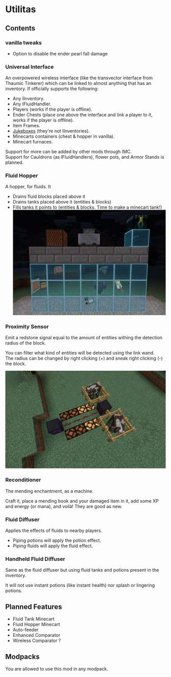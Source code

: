 # Utilitas

## Contents

### vanilla tweaks
- Option to disable the ender pearl fall damage

### Universal Interface

An overpowered wireless interface (like the transvector interface from Thaumic Tinkerer) which can be linked to almost anything that has an inventory.
If officially supports the following:

- Any IInventory.
- Any IFluidHandler.
- Players (works if the player is offline).
- Ender Chests (place one above the interface and link a player to it, works if the player is offline).
- Item Frames.
- [Jukeboxes](https://www.youtube.com/watch?v=8QA4jiS7jzI) (they're not IInventories).
- Minecarts containers (chest & hopper in vanilla).
- Minecart furnaces.

Support for more can be added by other mods through IMC.  
Support for Cauldrons (as IFluidHandlers), flower pots, and Armor Stands is planned.

### Fluid Hopper

A hopper, for fluids. It

- Drains fluid blocks placed above it
- Drains tanks placed above it (entities & blocks)
- Fills tanks it points to (entities & blocks. Time to make a minecart tank!)
![Universal Interface](screenshots/universal_interface.png)

### Proximity Sensor

Emit a redstone signal equal to the amount of entities withing the detection radius of the block.

You can filter what kind of entities will be detected using the link wand.  
The radius can be changed by right clicking (+) and sneak right clicking (-) the block.

![Proximity Sensor](screenshots/proximity_sensor.png)

### Reconditioner

The mending enchantment, as a machine.

Craft it, place a mending book and your damaged item in it, add some XP and energy (or mana), and voilà! They are good as new.

### Fluid Diffuser

Applies the effects of fluids to nearby players.

- Piping potions will apply the potion effect.
- Piping fluids will apply the fluid effect.

### Handheld Fluid Diffuser

Same as the fluid diffuser but using fluid tanks and potions present in the inventory.

It will not use instant potions (like instant health) nor splash or lingering potions.

## Planned Features

- Fluid Tank Minecart
- Fluid Hopper Minecart
- Auto-feeder
- Enhanced Comparator
- Wireless Comparator ?

## Modpacks

You are allowed to use this mod in any modpack. 
